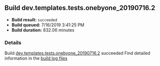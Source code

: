 ## Build dev.templates.tests.onebyone_20190716.2
- **Build result:** `succeeded`
- **Build queued:** 7/16/2019 3:41:25 PM
- **Build duration:** 832.06 minutes
### Details
Build [dev.templates.tests.onebyone_20190716.2](https://winappstudio.visualstudio.com/web/build.aspx?pcguid=a4ef43be-68ce-4195-a619-079b4d9834c2&builduri=vstfs%3a%2f%2f%2fBuild%2fBuild%2f29646) succeeded
Find detailed information in the [build log files](https://uwpctdiags.blob.core.windows.net/buildlogs/dev.templates.tests.onebyone_20190716.2_logs.zip)
